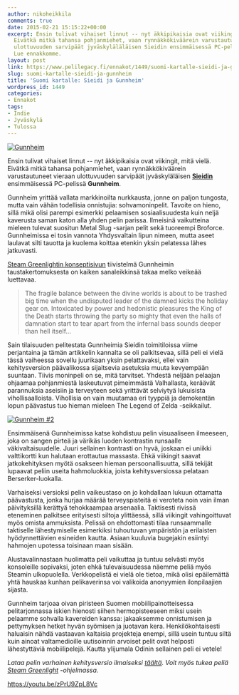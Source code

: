```yaml
---
author: nikoheikkila
comments: true
date: 2015-02-21 15:15:22+00:00
excerpt: Ensin tulivat vihaiset linnut -- nyt äkkipikaisia ovat viikingit, mitä vielä.
  Eivätkä mitkä tahansa pohjanmiehet, vaan rynnäkkökiväärein varustautuneet vieraan
  ulottuvuuden sarvipäät jyväskyläläläisen Sieidin ensimmäisessä PC-pelissä Gunnheim.
  Lue ennakkomme.
layout: post
link: https://www.pelilegacy.fi/ennakot/1449/suomi-kartalle-sieidi-ja-gunnheim
slug: suomi-kartalle-sieidi-ja-gunnheim
title: 'Suomi kartalle: Sieidi ja Gunnheim'
wordpress_id: 1449
categories:
- Ennakot
tags:
- Indie
- Jyväskylä
- Tulossa
---
```


[![Gunnheim](/uploads/2015/02/gunnheim-1050x408.jpg)](/uploads/2015/02/gunnheim.jpg)

Ensin tulivat vihaiset linnut -- nyt äkkipikaisia ovat viikingit, mitä vielä. Eivätkä mitkä tahansa pohjanmiehet, vaan rynnäkkökiväärein varustautuneet vieraan ulottuvuuden sarvipäät jyväskyläläisen [**Sieidin**](http://sieidi.com) ensimmäisessä PC-pelissä **Gunnheim**.

Gunnheim yrittää vallata markkinoilta nurkkausta, jonne on paljon tungosta, mutta vain vähän todellisia onnistujia: sohvamoninpelit. Tavoite on hieno, sillä mikä olisi parempi esimerkki pelaamisen sosiaalisuudesta kuin neljä kaverusta saman katon alla yhden pelin parissa. Ilmeisinä vaikutteina mieleen tulevat suositun Metal Slug -sarjan pelit sekä tuoreempi Broforce. Gunnheimissa ei tosin vannota Yhdysvaltain lipun nimeen, mutta aseet laulavat silti tauotta ja kuolema koittaa etenkin yksin pelatessa lähes jatkuvasti.

[Steam Greenlightin konseptisivun](http://steamcommunity.com/sharedfiles/filedetails/?id=387718309&searchtext=) tiivistelmä Gunnheimin taustakertomuksesta on kaiken sanaleikkinsä takaa melko veikeää luettavaa.



<blockquote>The fragile balance between the divine worlds is about to be trashed big time when the undisputed leader of the damned kicks the holiday gear on. Intoxicated by power and hedonistic pleasures the King of the Death starts throwing the party so mighty that even the halls of damnation start to tear apart from the infernal bass sounds deeper than hell itself…</blockquote>



Sain tilaisuuden pelitestata Gunnheimia Sieidin toimitiloissa viime perjantaina ja tämän artikkelin kannalta se oli palkitsevaa, sillä peli ei vielä tässä vaiheessa sovellu juurikaan yksin pelattavaksi, ellei vain kehitysversion päävalikossa sijaitsevia asetuksia muuta kevyempään suuntaan. Tiivis moninpeli on se, mitä tarvitset. Yhdestä neljään pelaajan ohjaamaa pohjanmiestä laskeutuvat pimeimmästä Valhallasta, keräävät parannuksia aseisiin ja terveyteen sekä yrittävät selviytyä lukuisista vihollisaalloista. Vihollisia on vain muutamaa eri tyyppiä ja demokentän lopun päävastus tuo hieman mieleen The Legend of Zelda -seikkailut.

[![Gunnheim #2](/uploads/2015/02/gunnheim-2-1050x591.jpg)](/uploads/2015/02/gunnheim-2.jpg)

Ensimmäisenä Gunnheimissa katse kohdistuu pelin visuaaliseen ilmeeseen, joka on sangen pirteä ja värikäs luoden kontrastin runsaalle väkivaltaisuudelle. Juuri sellainen kontrasti on hyvä, joskaan ei uniikki valttikortti kun halutaan erottautua massasta. Ehkä viikingit saavat jatkokehityksen myötä osakseen hieman persoonallisuutta, sillä tekijät lupaavat peliin useita hahmoluokkia, joista kehitysversiossa pelataan Berserker-luokalla.

Varhaiseksi versioksi pelin vaikeustaso on jo kohdallaan lukuun ottamatta päävastusta, jonka hurjaa määrää terveyspisteitä ei veroteta noin vain ilman päivityksillä kerättyä tehokkaampaa arsenaalia. Taktisesti rivissä eteneminen palkitsee erityisesti siltoja ylittäessä, sillä viikingit vahingoittuvat myös omista ammuksista. Pelissä on ehdottomasti tilaa runsaammalle taktiselle lähestymiselle esimerkiksi tuhoutuvan ympäristön ja erilaisten hyödynnettävien esineiden kautta. Asiaan kuuluvia bugejakin esiintyi hahmojen upotessa toisinaan maan sisään.

Alustavalinnastaan huolimatta peli vaikuttaa ja tuntuu selvästi myös konsoleille sopivaksi, joten ehkä tulevaisuudessa näemme peliä myös Steamin ulkopuolella. Verkkopelistä ei vielä ole tietoa, mikä olisi epäilemättä yhtä hauskaa kunhan pelikaverinsa voi valikoida anonyymien ilonpilaajien sijasta.

Gunnheim tarjoaa oivan piristeen Suomen mobiilipainotteisessa pelitarjonnassa iskien hienosti siihen hermopisteeseen miksi usein pelaamme sohvalla kavereiden kanssa: jakaaksemme onnistumisen ja pettymyksen hetket hyvän syömisen ja juotavan kera. Henkilökohtaisesti haluaisin nähdä vastaavan kaltaisia projekteja enempi, sillä usein tuntuu siltä kuin ainoat valtamedioille uutisoinnin arvoiset pelit ovat helposti lähestyttäviä mobiilipelejä. Kautta ylijumala Odinin sellainen peli ei vetele!

_Lataa pelin varhainen kehitysversio ilmaiseksi [täältä](http://sieidi.com/games/gunnheim/). Voit myös tukea peliä [Steam Greenlight](http://steamcommunity.com/sharedfiles/filedetails/?id=424320992) -ohjelmassa._

https://youtu.be/zPrU9ZpL8Vc
